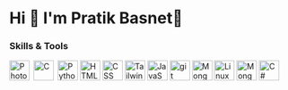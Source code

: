 Hi 👋 I'm Pratik Basnet🦄
==============================

### Skills & Tools

<p>
        <a href="https://photoshop.com" target="_blank"><img
                src="https://camo.githubusercontent.com/684bf6326522f2795ec4d1c84c25c0915784a5326eab1e0db9ba90cf9032ef90/68747470733a2f2f692e696d6775722e636f6d2f556d4b374152462e706e67"
                alt="Photoshop" width="36" height="36"></a>
        <a style="padding: 0px 3px 0px 3px;" href="https://www.programiz.com/c-programming" target="_blank"><img
                src="https://camo.githubusercontent.com/521f36c1a039dc9df74876a53236a2335f1f32b4ffad6ad38c5014f7fb2201f8/68747470733a2f2f692e696d6775722e636f6d2f4b5878766656682e706e67"
                alt="C" width="36" height="36"></a>
        <a href="https://www.python.org/" target="_blank"><img
                src="https://camo.githubusercontent.com/86a2b93f94c7575ab44a270600e462f197443687ee4f2b93e22b5a9d6ae0c5af/68747470733a2f2f692e696d6775722e636f6d2f78484d4f6c61552e706e67"
                alt="Python" width="36" height="36"></a>
        <a href="https://www.programiz.com/html" target="_blank"><img
                src="https://camo.githubusercontent.com/8b09a8a5f1ef2e0596defffd0e6e54bc86b7a4509ed966f17f0061e54bc47ca5/68747470733a2f2f692e696d6775722e636f6d2f3541387a6965382e706e67"
                alt="HTML" width="36" height="36"></a>
        <a href="https://https://cssbattle.dev/" target="_blank"><img
                src="https://camo.githubusercontent.com/4b67ffa61eae33ab8ea114ad6d44806bb99b73200765a13d35daf9b51952ad29/68747470733a2f2f692e696d6775722e636f6d2f395532785471372e706e67"
                alt="CSS" width="36" height="36"></a>
        <a href="https://tailwindcss.com" target="_blank"><img
                src="https://camo.githubusercontent.com/a2fa4e4489b9c7953cd24a67c2df1a710ef5faa360eece5da7a85cf51a768a39/68747470733a2f2f692e696d6775722e636f6d2f6b5377314253752e706e67"
                alt="TailwindCSS" width="36" height="36"></a>
        <a href="https://www.programiz.com/javascript" target="_blank"><img
                src="https://camo.githubusercontent.com/c2463f90c390adc2eac01eb20058a5bd00f1bd01aec87a5afc97d21b1dd40150/68747470733a2f2f692e696d6775722e636f6d2f5746376f4138302e706e67"
                alt="JavaScript" width="36" height="36"></a>
        <a href="https://git-scm.com/" target="_blank"><img
                src="https://camo.githubusercontent.com/b3828bd2dd5ca4cdfdc87ef208f30ce3b9f852d9196874ae69a0a9801312e5a9/68747470733a2f2f692e696d6775722e636f6d2f6b56454a5833302e706e67"
                alt="git" width="36" height="36"></a>
        <a href="https://mongodb.com" target="_blank"><img
                src="https://camo.githubusercontent.com/d37433b4bcef2d215c895e62d77b31ec0e5e9b16ed13277fa5aeda5a3af6f665/68747470733a2f2f692e696d6775722e636f6d2f363972754e6f582e706e67"
                alt="MongoDB" width="36" height="36"></a>
        <a href="https://linux.org" target="_blank"><img
                src="https://camo.githubusercontent.com/f29207f76b8fa8f81548b14c8cddbf5a4c1ce7da16bbaabc4b3c7123b7e4ef8c/68747470733a2f2f692e696d6775722e636f6d2f79794a4c6c666b2e706e67"
                alt="Linux" width="36" height="36"></a>
        <a href="https://www.programiz.com/cpp-programming" target="_blank"><img
                src="https://camo.githubusercontent.com/f8bff5bb39d6d0ab92e0734f6324c2ef78da3608709f034fcb58f0540d2805a5/68747470733a2f2f692e696d6775722e636f6d2f7831494a3855572e706e67"
                alt="MongoDB" width="36" height="36"></a>
        <a href="https://www.programiz.com/csharp-programming" target="_blank"><img
                src="https://camo.githubusercontent.com/423bb5b811ef7f05d53ae5e50f3de82ca4847797c951673b207ae7d1baf8fc98/68747470733a2f2f692e696d6775722e636f6d2f6c65477279307a2e706e67"
                alt="C#" width="36" height="36"></a>
</p>
